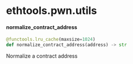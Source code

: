 <a id="ethtools.pwn.utils"></a>

# ethtools.pwn.utils

<a id="ethtools.pwn.utils.normalize_contract_address"></a>

#### normalize\_contract\_address

```python
@functools.lru_cache(maxsize=1024)
def normalize_contract_address(address) -> str
```

Normalize a contract address